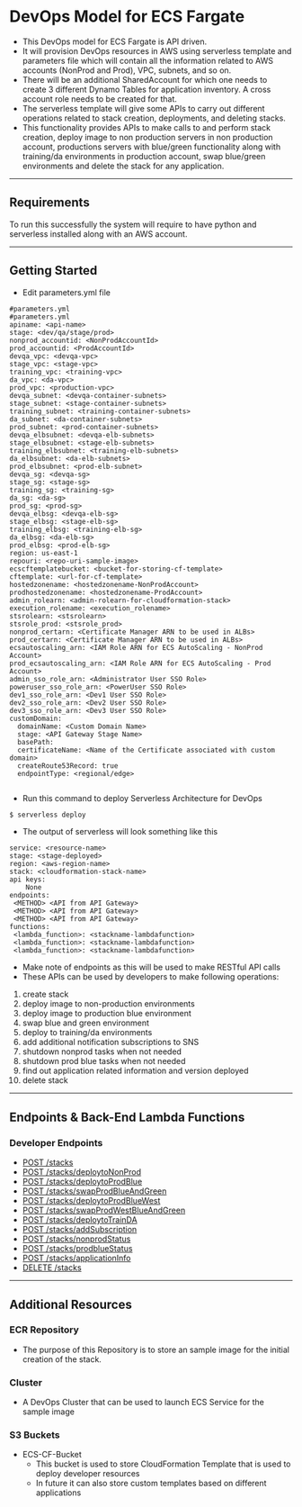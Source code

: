 # **DevOps Model for ECS Fargate**

- This DevOps model for ECS Fargate is API driven.
- It will provision DevOps resources in AWS using serverless template and parameters file which will contain all the information related to AWS accounts (NonProd and Prod), VPC, subnets, and so on.
- There will be an additional SharedAccount for which one needs to create 3 different Dynamo Tables for application inventory. A cross account role needs to be created for that.
- The serverless template will give some APIs to carry out different operations related to stack creation, deployments, and deleting stacks.
- This functionality provides APIs to make calls to and perform stack creation, deploy image to non production servers in non production account, productions servers with blue/green functionality along with training/da environments in production account, swap blue/green environments
and delete the stack for any application.

***

## **Requirements**

To run this successfully the system will require to have python and serverless installed along with an AWS account.

***

## **Getting Started**

- Edit parameters.yml file
```
#parameters.yml
#parameters.yml
apiname: <api-name>
stage: <dev/qa/stage/prod>
nonprod_accountid: <NonProdAccountId>
prod_accountid: <ProdAccountId>
devqa_vpc: <devqa-vpc>
stage_vpc: <stage-vpc>
training_vpc: <training-vpc>
da_vpc: <da-vpc>
prod_vpc: <production-vpc>
devqa_subnet: <devqa-container-subnets>
stage_subnet: <stage-container-subnets>
training_subnet: <training-container-subnets>
da_subnet: <da-container-subnets>
prod_subnet: <prod-container-subnets>
devqa_elbsubnet: <devqa-elb-subnets>
stage_elbsubnet: <stage-elb-subnets>
training_elbsubnet: <training-elb-subnets>
da_elbsubnet: <da-elb-subnets>
prod_elbsubnet: <prod-elb-subnet>
devqa_sg: <devqa-sg>
stage_sg: <stage-sg>
training_sg: <training-sg>
da_sg: <da-sg>
prod_sg: <prod-sg>
devqa_elbsg: <devqa-elb-sg>
stage_elbsg: <stage-elb-sg>
training_elbsg: <training-elb-sg>
da_elbsg: <da-elb-sg>
prod_elbsg: <prod-elb-sg>
region: us-east-1
repouri: <repo-uri-sample-image>
ecscftemplatebucket: <bucket-for-storing-cf-template>
cftemplate: <url-for-cf-template>
hostedzonename: <hostedzonename-NonProdAccount>
prodhostedzonename: <hostedzonename-ProdAccount>
admin_rolearn: <admin-rolearn-for-cloudformation-stack>
execution_rolename: <execution_rolename>
stsrolearn: <stsrolearn>
stsrole_prod: <stsrole_prod>
nonprod_certarn: <Certificate Manager ARN to be used in ALBs>
prod_certarn: <Certificate Manager ARN to be used in ALBs>
ecsautoscaling_arn: <IAM Role ARN for ECS AutoScaling - NonProd Account>
prod_ecsautoscaling_arn: <IAM Role ARN for ECS AutoScaling - Prod Account>
admin_sso_role_arn: <Administrator User SSO Role>
poweruser_sso_role_arn: <PowerUser SSO Role>
dev1_sso_role_arn: <Dev1 User SSO Role>
dev2_sso_role_arn: <Dev2 User SSO Role>
dev3_sso_role_arn: <Dev3 User SSO Role>
customDomain:
  domainName: <Custom Domain Name>
  stage: <API Gateway Stage Name>
  basePath:
  certificateName: <Name of the Certificate associated with custom domain>
  createRoute53Record: true
  endpointType: <regional/edge>


```
- Run this command to deploy Serverless Architecture for DevOps

```sh
$ serverless deploy
```
- The output of serverless will look something like this

```
service: <resource-name>
stage: <stage-deployed>
region: <aws-region-name>
stack: <cloudformation-stack-name>
api keys:
    None
endpoints:
 <METHOD> <API from API Gateway>
 <METHOD> <API from API Gateway>
 <METHOD> <API from API Gateway>
functions:
 <lambda_function>: <stackname-lambdafunction>
 <lambda_function>: <stackname-lambdafunction>
 <lambda_function>: <stackname-lambdafunction>
```
- Make note of endpoints as this will be used to make RESTful API calls 
- These APIs can be used by developers to make following operations:
 1. create stack
 2. deploy image to non-production environments
 3. deploy image to production blue environment
 4. swap blue and green environment 
 5. deploy to training/da environments
 6. add additional notification subscriptions to SNS
 7. shutdown nonprod tasks when not needed
 8. shutdown prod blue tasks when not needed
 9. find out application related information and version deployed
 10. delete stack
 
 ***

## **Endpoints & Back-End Lambda Functions**
### **Developer Endpoints**
 * [POST /stacks](createstack.md)
 * [POST /stacks/deploytoNonProd](deploytononprod.md)
 * [POST /stacks/deploytoProdBlue](deploytoprodblue.md)
 * [POST /stacks/swapProdBlueAndGreen](swapbluegreen.md)
 * [POST /stacks/deploytoProdBlueWest](deploytoprodbluewest.md)
 * [POST /stacks/swapProdWestBlueAndGreen](swapbluegreenwest.md) 
 * [POST /stacks/deploytoTrainDA](deploytotrainda.md)
 * [POST /stacks/addSubscription](addsubscription.md)
 * [POST /stacks/nonprodStatus](nonprodstatus.md)
 * [POST /stacks/prodblueStatus](prodbluestatus.md)
 * [POST /stacks/applicationInfo](applicationInfo.md)
 * [DELETE /stacks](deletestack.md)

***

## **Additional Resources**
### **ECR Repository**
- The purpose of this Repository is to store an sample image for the initial creation of the stack.

### **Cluster**
- A DevOps Cluster that can be used to launch ECS Service for the sample image

### **S3 Buckets**
- ECS-CF-Bucket
  - This bucket is used to store CloudFormation Template that is used to deploy developer resources
  - In future it can also store custom templates based on different applications